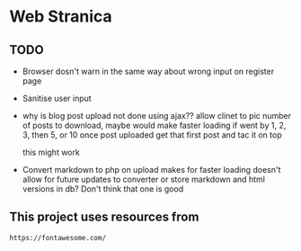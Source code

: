 # Web Stranica

## TODO

* Browser dosn't warn in the same way about wrong input on register page
* Sanitise user input
* why is blog post upload not done using ajax??
  allow clinet to pic number of posts to download, maybe would make faster loading if went by 1, 2, 3, then 5, or 10
  once post uploaded get that first post and tac it on top

  this might work
* Convert markdown to php on upload
    makes for faster loading
    doesn't allow for future updates to converter
    or store markdown and html versions in db? Don't think that one is good


## This project uses resources from
    https://fontawesome.com/
